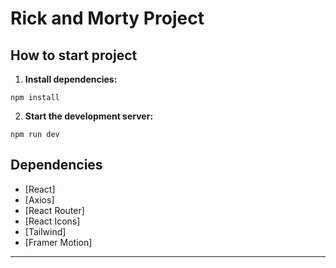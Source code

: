 # Rick and Morty Project

## How to start project

1. **Install dependencies:**
  ``` 
  npm install
  ```

2. **Start the development server:**
  ```
  npm run dev
  ```

## Dependencies

- [React]
- [Axios]
- [React Router]
- [React Icons]
- [Tailwind]
- [Framer Motion]

---
